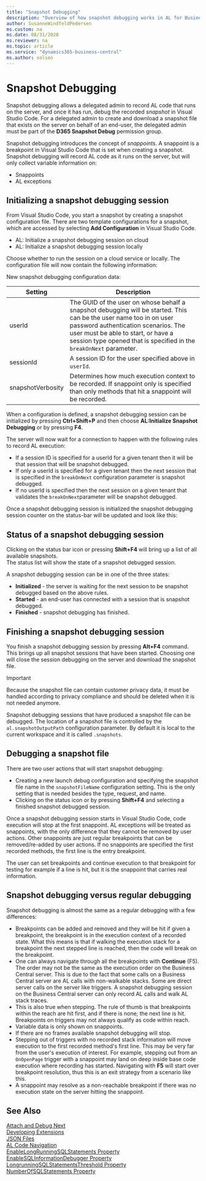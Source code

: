 ```yaml
---
title: "Snapshot Debugging"
description: "Overview of how snapshot debugging works in AL for Business Central"
author: SusanneWindfeldPedersen
ms.custom: na
ms.date: 08/31/2020
ms.reviewer: na
ms.topic: article
ms.service: "dynamics365-business-central"
ms.author: solsen
---
```


# Snapshot Debugging

Snapshot debugging allows a delegated admin to record AL code that runs on the server, and once it has run, debug the recorded *snapshot* in Visual Studio Code. For a delegated admin to create and download a snapshot file that exists on the server on behalf of an end-user, the delegated admin must be part of the **D365 Snapshot Debug** permission group.  

Snapshot debugging introduces the concept of *snappoints*. A snappoint is a breakpoint in Visual Studio Code that is set when creating a snapshot. Snapshot debugging will record AL code as it runs on the server, but will only collect variable information on: 

- Snappoints 
- AL exceptions

## Initializing a snapshot debugging session

From Visual Studio Code, you start a snapshot by creating a snapshot configuration file. There are two template configurations for a snapshot, which are accessed by selecting **Add Configuration** in Visual Studio Code.

- AL: Initialize a snapshot debugging session on cloud 
- AL: Initialize a snapshot debugging session locally 

Choose whether to run the session on a cloud service or locally. The configuration file will now contain the following information:

New snapshot debugging configuration data: 

|Setting | Description |
|--------|-------------|
|userId| The GUID of the user on whose behalf a snapshot debugging will be started. This can be the user name too in on user password authentication scenarios. The user must be able to start, or have a session type opened that is specified in the `breakOnNext` parameter.
|sessionId| A session ID for the user specified above in `userId`.|
|snapshotVerbosity | Determines how much execution context to be recorded. If snappoint only is specified than only methods that hit a snappoint will be recorded.|

When a configuration is defined, a snapshot debugging session can be initialized by pressing **Ctrl+Shift+P** and then choose **AL:Initialize Snapshot Debugging** or by pressing **F4**. 

The server will now wait for a connection to happen with the following rules to record AL execution: 

- If a session ID is specified for a userId for a given tenant then it will be that session that will be snapshot debugged.
- If only a userId is specified for a given tenant then the next session that is specified in the `breakOnNext` configuration parameter is snapshot debugged. 
- If no userId is specified then the next session on a given tenant that validates the `breakOnNext`parameter will be snapshot debugged. 

Once a snapshot debugging session is initialized the snapshot debugging session counter on the status-bar will be updated and look like this:

<!-- image-->

## Status of a snapshot debugging session

Clicking on the status bar icon or pressing **Shift+F4**  will bring up a list of all available snapshots.  
The status list will show the state of a snapshot debugged session. 

A snapshot debugging session can be in one of the three states:

- **Initialized** - the server is waiting for the next session to be snapshot debugged based on the above rules. 
- **Started** - an end-user has connected with a session that is snapshot debugged. 
- **Finished** - snapshot debugging has finished. 

## Finishing a snapshot debugging session

You finish a snapshot debugging session by pressing **Alt+F4** command. This brings up all snapshot sessions that have been started. Choosing one will close the session debugging on the server and download the snapshot file. 

> [!IMPORTANT]  
> Because the snapshot file can contain customer privacy data, it must be handled according to privacy compliance and should be deleted when it is not needed anymore.

Snapshot debugging sessions that have produced a snapshot file can be debugged. The location of a snapshot file is controlled by the `al.snapshotOutputPath` configuration parameter. By default it is local to the current workspace and it is called `.snapshots`.

## Debugging a snapshot file 

There are two user actions that will start snapshot debugging:

- Creating a new launch debug configuration and specifying the snapshot file name in the `snapshotFileName` configuration setting. This is the only setting that is needed besides the type, request, and name. 
- Clicking on the status icon or by pressing **Shift+F4** and selecting a finished snapshot debugged session. 

Once a snapshot debugging session starts in Visual Studio Code, code execution will stop at the first snappoint. AL exceptions will be treated as snappoints, with the only difference that they cannot be removed by user actions. Other snappoints are just regular breakpoints that can be removed/re-added by user actions. 
If no snappoints are specified the first recorded methods, the first line is the entry breakpoint. 

<!-- Which may be very far anything useful, since it could be  some complex code on the base app that was recorded as first. Thus in this version without snappoints not much use can be for the snapshot debugging data. -->

The user can set breakpoints and continue execution to that breakpoint for testing for example if a line is hit, but it is the snappoint that carries real information.

## Snapshot debugging versus regular debugging

Snapshot debugging is almost the same as a regular debugging with a few differences:

- Breakpoints can be added and removed and they will be hit if given a breakpoint, the breakpoint is in the execution context of a recorded state. What this means is that if walking the execution stack for a breakpoint the next stepped line is reached, then the code will break on the breakpoint. 
- One can always navigate through all the breakpoints with **Continue** (F5). The order may not be the same as the execution order on the Business Central server. This is due to the fact that some calls on a Business Central server are AL calls with non-walkable stacks. Some are direct server calls on the server like triggers. A snapshot debugging session on the Business Central server can only record AL calls and walk AL stack traces. 
- This is also true when stepping. The rule of thumb is that breakpoints within the reach are hit first, and if there is none; the next line is hit. Breakpoints on triggers may not always qualify as code within reach. 
- Variable data is only shown on snappoints. 
- If there are no frames available snapshot debugging will stop.
- Stepping out of triggers with no recorded stack information will move execution to the first recorded method's first line. This may be very far from the user's execution of interest. For example, stepping out from an `OnOpenPage` trigger with a snappoint may land on deep inside base code execution where recording has started. Navigating with **F5** will start over breakpoint resolution, thus this is an exit strategy from a scenario like this. 
- A snappoint may resolve as a non-reachable breakpoint if there was no execution state on the server hitting the snappoint.  
 
## See Also

[Attach and Debug Next](devenv-attach-debug-next.md)  
[Developing Extensions](devenv-dev-overview.md)  
[JSON Files](devenv-json-files.md)  
[AL Code Navigation](devenv-al-code-navigation.md)  
[EnableLongRunningSQLStatements Property](properties/devenv-enablelongrunningsqlstatements-property.md)  
[EnableSQLInformationDebugger Property](properties/devenv-enablesqlinformationdebugger-property.md)  
[LongrunningSQLStatementsThreshold Property](properties/devenv-longrunningsqlstatementsthreshold-property.md)  
[NumberOfSQLStatements Property](properties/devenv-numberofsqlstatements-property.md)  
